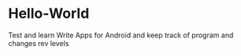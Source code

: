 # Hello-World
Test and learn
Write Apps for Android and keep track of program and changes rev levels
